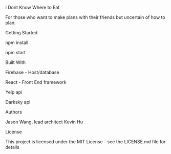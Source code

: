I Dont Know Where to Eat

For those who want to make plans with their friends but uncertain of how to plan.

Getting Started

npm install

npm start

Built With

Firebase - Host/database

React - Front End framework

Yelp api

Darksky api

Authors

Jason Wang, lead architect
Kevin Hu

License

This project is licensed under the MIT License - see the LICENSE.md file for details
